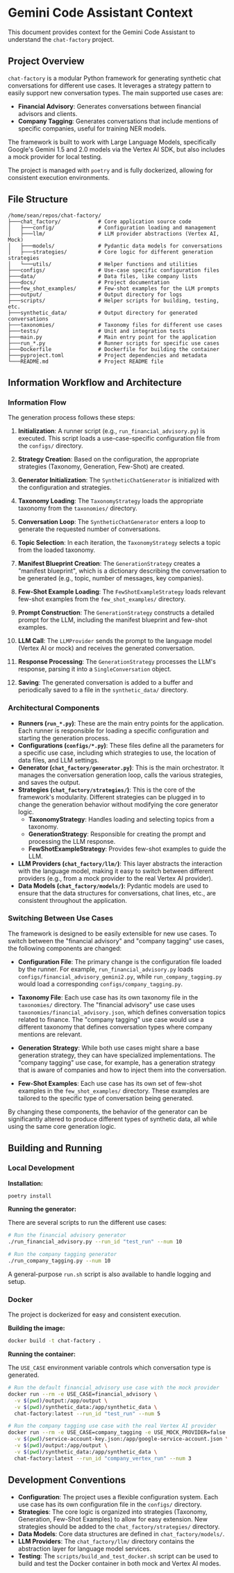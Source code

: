 # Gemini Code Assistant Context

This document provides context for the Gemini Code Assistant to understand the `chat-factory` project.

## Project Overview

`chat-factory` is a modular Python framework for generating synthetic chat conversations for different use cases. It leverages a strategy pattern to easily support new conversation types. The main supported use cases are:

*   **Financial Advisory**: Generates conversations between financial advisors and clients.
*   **Company Tagging**: Generates conversations that include mentions of specific companies, useful for training NER models.

The framework is built to work with Large Language Models, specifically Google's Gemini 1.5 and 2.0 models via the Vertex AI SDK, but also includes a mock provider for local testing.

The project is managed with `poetry` and is fully dockerized, allowing for consistent execution environments.

## File Structure

```
/home/sean/repos/chat-factory/
├───chat_factory/            # Core application source code
│   ├───config/              # Configuration loading and management
│   ├───llm/                 # LLM provider abstractions (Vertex AI, Mock)
│   ├───models/              # Pydantic data models for conversations
│   ├───strategies/          # Core logic for different generation strategies
│   └───utils/               # Helper functions and utilities
├───configs/                 # Use-case specific configuration files
├───data/                    # Data files, like company lists
├───docs/                    # Project documentation
├───few_shot_examples/       # Few-shot examples for the LLM prompts
├───output/                  # Output directory for logs
├───scripts/                 # Helper scripts for building, testing, etc.
├───synthetic_data/          # Output directory for generated conversations
├───taxonomies/              # Taxonomy files for different use cases
├───tests/                   # Unit and integration tests
├───main.py                  # Main entry point for the application
├───run_*.py                 # Runner scripts for specific use cases
├───Dockerfile               # Dockerfile for building the container
├───pyproject.toml           # Project dependencies and metadata
└───README.md                # Project README file
```

## Information Workflow and Architecture

### Information Flow

The generation process follows these steps:

1.  **Initialization**: A runner script (e.g., `run_financial_advisory.py`) is executed. This script loads a use-case-specific configuration file from the `configs/` directory.

2.  **Strategy Creation**: Based on the configuration, the appropriate strategies (Taxonomy, Generation, Few-Shot) are created.

3.  **Generator Initialization**: The `SyntheticChatGenerator` is initialized with the configuration and strategies.

4.  **Taxonomy Loading**: The `TaxonomyStrategy` loads the appropriate taxonomy from the `taxonomies/` directory.

5.  **Conversation Loop**: The `SyntheticChatGenerator` enters a loop to generate the requested number of conversations.

6.  **Topic Selection**: In each iteration, the `TaxonomyStrategy` selects a topic from the loaded taxonomy.

7.  **Manifest Blueprint Creation**: The `GenerationStrategy` creates a "manifest blueprint", which is a dictionary describing the conversation to be generated (e.g., topic, number of messages, key companies).

8.  **Few-Shot Example Loading**: The `FewShotExampleStrategy` loads relevant few-shot examples from the `few_shot_examples/` directory.

9.  **Prompt Construction**: The `GenerationStrategy` constructs a detailed prompt for the LLM, including the manifest blueprint and few-shot examples.

10. **LLM Call**: The `LLMProvider` sends the prompt to the language model (Vertex AI or mock) and receives the generated conversation.

11. **Response Processing**: The `GenerationStrategy` processes the LLM's response, parsing it into a `SingleConversation` object.

12. **Saving**: The generated conversation is added to a buffer and periodically saved to a file in the `synthetic_data/` directory.

### Architectural Components

*   **Runners (`run_*.py`)**: These are the main entry points for the application. Each runner is responsible for loading a specific configuration and starting the generation process.
*   **Configurations (`configs/*.py`)**: These files define all the parameters for a specific use case, including which strategies to use, the location of data files, and LLM settings.
*   **Generator (`chat_factory/generator.py`)**: This is the main orchestrator. It manages the conversation generation loop, calls the various strategies, and saves the output.
*   **Strategies (`chat_factory/strategies/`)**: This is the core of the framework's modularity. Different strategies can be plugged in to change the generation behavior without modifying the core generator logic.
    *   **TaxonomyStrategy**: Handles loading and selecting topics from a taxonomy.
    *   **GenerationStrategy**: Responsible for creating the prompt and processing the LLM response.
    *   **FewShotExampleStrategy**: Provides few-shot examples to guide the LLM.
*   **LLM Providers (`chat_factory/llm/`)**: This layer abstracts the interaction with the language model, making it easy to switch between different providers (e.g., from a mock provider to the real Vertex AI provider).
*   **Data Models (`chat_factory/models/`)**: Pydantic models are used to ensure that the data structures for conversations, chat lines, etc., are consistent throughout the application.

### Switching Between Use Cases

The framework is designed to be easily extensible for new use cases. To switch between the "financial advisory" and "company tagging" use cases, the following components are changed:

*   **Configuration File**: The primary change is the configuration file loaded by the runner. For example, `run_financial_advisory.py` loads `configs/financial_advisory_gemini2.py`, while `run_company_tagging.py` would load a corresponding `configs/company_tagging.py`.

*   **Taxonomy File**: Each use case has its own taxonomy file in the `taxonomies/` directory. The "financial advisory" use case uses `taxonomies/financial_advisory.json`, which defines conversation topics related to finance. The "company tagging" use case would use a different taxonomy that defines conversation types where company mentions are relevant.

*   **Generation Strategy**: While both use cases might share a base generation strategy, they can have specialized implementations. The "company tagging" use case, for example, has a generation strategy that is aware of companies and how to inject them into the conversation.

*   **Few-Shot Examples**: Each use case has its own set of few-shot examples in the `few_shot_examples/` directory. These examples are tailored to the specific type of conversation being generated.

By changing these components, the behavior of the generator can be significantly altered to produce different types of synthetic data, all while using the same core generation logic.

## Building and Running

### Local Development

**Installation:**

```bash
poetry install
```

**Running the generator:**

There are several scripts to run the different use cases:

```bash
# Run the financial advisory generator
./run_financial_advisory.py --run_id "test_run" --num 10

# Run the company tagging generator
./run_company_tagging.py --num 10
```

A general-purpose `run.sh` script is also available to handle logging and setup.

### Docker

The project is dockerized for easy and consistent execution.

**Building the image:**

```bash
docker build -t chat-factory .
```

**Running the container:**

The `USE_CASE` environment variable controls which conversation type is generated.

```bash
# Run the default financial_advisory use case with the mock provider
docker run --rm -e USE_CASE=financial_advisory \
  -v $(pwd)/output:/app/output \
  -v $(pwd)/synthetic_data:/app/synthetic_data \
  chat-factory:latest --run_id "test_run" --num 5

# Run the company tagging use case with the real Vertex AI provider
docker run --rm -e USE_CASE=company_tagging -e USE_MOCK_PROVIDER=false \
  -v $(pwd)/service-account-key.json:/app/google-service-account.json \
  -v $(pwd)/output:/app/output \
  -v $(pwd)/synthetic_data:/app/synthetic_data \
  chat-factory:latest --run_id "company_vertex_run" --num 3
```

## Development Conventions

*   **Configuration**: The project uses a flexible configuration system. Each use case has its own configuration file in the `configs/` directory.
*   **Strategies**: The core logic is organized into strategies (Taxonomy, Generation, Few-Shot Examples) to allow for easy extension. New strategies should be added to the `chat_factory/strategies/` directory.
*   **Data Models**: Core data structures are defined in `chat_factory/models/`.
*   **LLM Providers**: The `chat_factory/llm/` directory contains the abstraction layer for language model services.
*   **Testing**: The `scripts/build_and_test_docker.sh` script can be used to build and test the Docker container in both mock and Vertex AI modes.